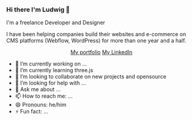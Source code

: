 ### Hi there I'm Ludwig 👋
I'm a freelance Developer and Designer

<p>I have been helping companies build their websites and e-commerce on CMS platforms (Webflow, WordPress) for more than one year and a half.
</p>
<p align="center">
 <a href="https://portfoliolud.webflow.io/">My portfolio</a>
 <a href="https://www.linkedin.com/in/ludwig-pereira/">My LinkedIn</a>
</p>

- 🔭 I’m currently working on ...
- 🌱 I’m currently learning three.js
- 👯 I’m looking to collaborate on new projects and opensource
- 🤔 I’m looking for help with ...
- 💬 Ask me about ...
- 📫 How to reach me: ...
- 😄 Pronouns: he/him
- ⚡ Fun fact: ...
